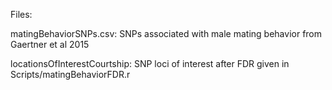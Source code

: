 Files:

matingBehaviorSNPs.csv: SNPs associated with male mating behavior from Gaertner et al 2015

locationsOfInterestCourtship: SNP loci of interest after FDR given in Scripts/matingBehaviorFDR.r
